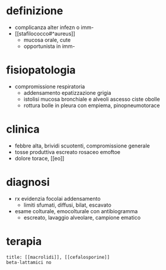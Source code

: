 # definizione
- complicanza alter infezn o imm-
- [[stafilococco#^aureus]]
	- mucosa orale, cute
	- opportunista in imm-

# fisiopatologia
- compromissione respiratoria
	- addensamento epatizzazione grigia
	- istolisi mucosa bronchiale e alveoli ascesso ciste obolle
	- rottura bolle in pleura con empiema, pinopneumotorace

# clinica
- febbre alta, brividi scuotenti, compromissione generale
- tosse produttiva escreato rosaceo emoftoe
- dolore torace, [[eo]]

# diagnosi
- rx evidenzia focolai addensamento
	- limiti sfumati, diffusi, bilat, escavato
- esame colturale, emocolturale con antibiogramma
	- escreato, lavaggio alveolare, campione ematico

# terapia
```ad-golden-standard
title: [[macrolidi]], [[cefalosporine]]
beta-lattamici no
```
